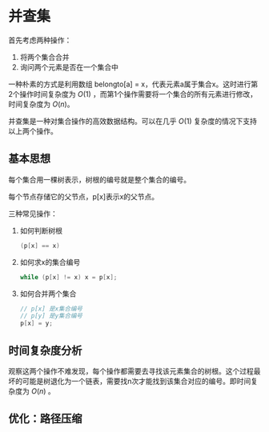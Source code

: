 # 并查集

首先考虑两种操作：

1. 将两个集合合并
2. 询问两个元素是否在一个集合中



一种朴素的方式是利用数组 belongto[a] = x，代表元素a属于集合x。这时进行第2个操作时间复杂度为 $O(1)$ ，而第1个操作需要将一个集合的所有元素进行修改，时间复杂度为 $O(n)$。



并查集是一种对集合操作的高效数据结构。可以在几乎 $O(1)$ 复杂度的情况下支持以上两个操作。



## 基本思想

每个集合用一棵树表示，树根的编号就是整个集合的编号。

每个节点存储它的父节点，p[x]表示x的父节点。



三种常见操作：

1. 如何判断树根

   ```c++
   (p[x] == x)
   ```

2. 如何求x的集合编号

   ```c++
   while (p[x] != x) x = p[x];
   ```

3. 如何合并两个集合

   ```c++
   // p[x] 是x集合编号
   // p[y] 是y集合编号
   p[x] = y;
   ```

   

## 时间复杂度分析

观察这两个操作不难发现，每个操作都需要去寻找该元素集合的树根。这个过程最坏的可能是树退化为一个链表，需要找n次才能找到该集合对应的编号。即时间复杂度为 $O(n)$ 。



## 优化：路径压缩


